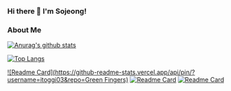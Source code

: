 ### Hi there 👋 I'm Sojeong!

### About Me
<!-- - Blog: [My Github Blog](https://itoggi03.github.io/) -->

[![Anurag's github stats](https://github-readme-stats.vercel.app/api?username=itoggi03&count_private=true&title_color=000000&text_color=323232&show_icons=true&icon_color=e2a76f)](https://github.com/itoggi03)
<!-- [![willianrod's wakatime stats](https://github-readme-stats.vercel.app/api/wakatime?username=itoggi03)](https://github.com/itoggi03) -->
[![Top Langs](https://github-readme-stats.vercel.app/api/top-langs/?username=itoggi03&layout=compact&title_color=000000&text_color=323232&show_icons=true&icon_color=e2a76f)](https://github.com/itoggi03)

[![Readme Card](https://github-readme-stats.vercel.app/api/pin/?username=itoggi03&repo=Green Fingers)](https://github.com/itoggi03/Green-Fingers.git)
[![Readme Card](https://github-readme-stats.vercel.app/api/pin/?username=itoggi03&repo=Post-IT)](https://github.com/itoggi03/POST-IT.git)
[![Readme Card](https://github-readme-stats.vercel.app/api/pin/?username=itoggi03&repo=Doit)](https://github.com/itoggi03/Doit.git)

<!--
**itoggi03/itoggi03** is a ✨ _special_ ✨ repository because its `README.md` (this file) appears on your GitHub profile.

Here are some ideas to get you started:

- 🔭 I’m currently working on ...
- 🌱 I’m currently learning ...
- 👯 I’m looking to collaborate on ...
- 🤔 I’m looking for help with ...
- 💬 Ask me about ...
- 📫 How to reach me: ...
- 😄 Pronouns: ...
- ⚡ Fun fact: ...
-->
